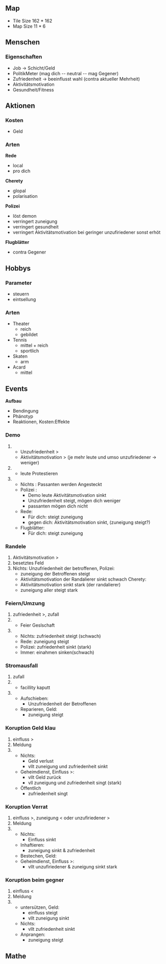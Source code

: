 ## Map
* Tile Size 162 * 162
* Map Size 11 * 6

## Menschen

### Eigenschaften
* Job -> Schicht/Geld
* PolitikMeter (mag dich -- neutral -- mag Gegener)
* Zufriedenheit -> beeinflusst wahl (contra aktueller Mehrheit)
* Aktivitätsmotivation
* Gesundheit/Fitness

## Aktionen

### Kosten
* Geld

### Arten

**Rede**
* local
* pro dich

**Cherety**
* glopal
* polarisation

**Polizei**
* löst demon
* verringert zuneigung
* verringert gesundheit
* verringert Aktivitätsmotivation bei geringer unzufiriedener sonst erhöt

**Flugblätter**
* contra Gegener

## Hobbys

### Parameter
* steuern
* eintsellung

### Arten
* Theater
   * reich
   * gebildet
* Tennis
   * mittel + reich
   * sportlich
* Skaten
   * arm
* Acard
   * mittel
   
## Events

**Aufbau**
* Bendingung
* Phänotyp
* Reaktionen, Kosten:Effekte

### Demo

1.
   * Unzufriedenheit > 
   * Aktivitätsmotivation > (je mehr leute und umso unzufiriedener -> weniger)
2.
   * leute Protestieren
3.
   * Nichts : Passanten werden Angesteckt
   * Polizei :
      * Demo leute Aktivitätsmotivation sinkt
	  * Unzufriedenheit steigt, mögen dich weniger
	  * passanten mögen dich nicht
   * Rede:
      * Für dich: steigt zuneigung
	  * gegen dich: Aktivitätsmotivation sinkt, (zuneigung steigt?)
   * Flugblätter:
      * Für dich: steigt zuneigung

### Randele
1. Aktivitätsmotivation >
2. besetztes Feld
3. Nichts: Unzufriedenheit der betroffenen, 
   Polizei:
      * zuneigung der Betroffenen steigt
	  * Aktivitätsmotivation der Randalierer sinkt schwach
   Cherety:
      * Aktivitätsmotivation sinkt stark (der randalierer)
	  * zuneigung aller steigt stark

### Feiern/Umzung
1. zufriedenheit >, zufall
2. 
   * Feier Geslschaft
3.
   * Nichts: zufriedenheit steigt (schwach)
   * Rede: zuneigung steigt
   * Polizei: zufriedenheit sinkt (stark)
   * Immer: einahmen sinken(schwach)

### Stromausfall
1. zufall
2.
   * facillity kaputt
3.
   * Aufschieben:
      * Unzufriedenheit der Betroffenen
   * Reparieren, Geld:
      * zuneigung steigt

### Koruption Geld klau
1. einfluss >
2. Meldung
3.
   * Nichts:
      * Geld verlust
      * vllt zuneigung und zufriedenheit sinkt
   * Geheimdienst, Einfluss >:
      * vllt Geld zurück
	  * vll zuneigung und zufriedenheit singt (stark)
   * Öffentlich
      * zufriedenheit singt
	  
### Koruption Verrat
1. einfluss >, zuneigung < oder unzufiriedener >
2. Meldung
3.
   * Nichts:
      * Einfluss sinkt
   * Inhaftieren:
      * zuneigung sinkt & zufriedenheit
   * Bestechen, Geld:
   * Geheimdienst, Einfluss >:
      * vllt unzufiriedener & zuneigung sinkt stark
	  
### Koruption beim gegner
1. einfluss <
2. Meldung
3. 
    * untersützen, Geld:
	   * einfluss steigt
	   * vllt zuneigung sinkt
	* Nichts:
	   * vllt zufriedenheit sinkt
	* Anprangen:
	   * zuneigung steigt
	   
	   
## Mathe
	
